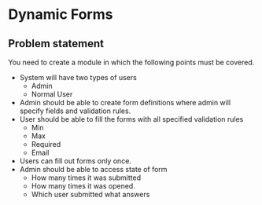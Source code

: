 # Dynamic Forms

## Problem statement
You need to create a module in which the following points must be covered.
* System will have two types of users
    * Admin
    * Normal User
* Admin should be able to create form definitions where admin will specify fields and
validation rules.
* User should be able to fill the forms with all specified validation rules
    * Min
    * Max
    * Required
    * Email
* Users can fill out forms only once.
* Admin should be able to access state of form
    * How many times it was submitted
    * How many times it was opened.
    * Which user submitted what answers